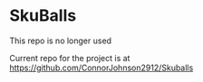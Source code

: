 # SkuBalls


This repo is no longer used

Current repo for the project is at https://github.com/ConnorJohnson2912/Skuballs

